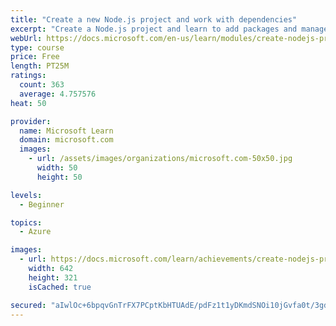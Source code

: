 ```yaml
---
title: "Create a new Node.js project and work with dependencies"
excerpt: "Create a Node.js project and learn to add packages and manage package dependencies in your project. Use the NPM CLI and registry to add libraries and tools to your JavaScript/TypeScript applications using Visual Studio Code."
webUrl: https://docs.microsoft.com/en-us/learn/modules/create-nodejs-project-dependencies/
type: course
price: Free
length: PT25M
ratings:
  count: 363
  average: 4.757576
heat: 50

provider:
  name: Microsoft Learn
  domain: microsoft.com
  images:
    - url: /assets/images/organizations/microsoft.com-50x50.jpg
      width: 50
      height: 50

levels:
  - Beginner

topics:
  - Azure

images:
  - url: https://docs.microsoft.com/learn/achievements/create-nodejs-project-dependencies-social.png
    width: 642
    height: 321
    isCached: true

secured: "aIwlOc+6bpqvGnTrFX7PCptKbHTUAdE/pdFz1t1yDKmdSNOi10jGvfa0t/3gd3HlNuATlJEyzPASi6UJjQwKIUxFXrlKgdLyZkOYNIqhsjjsplIDWI7KEOk1PMoml58v7VEEaqpS2eHgOYe7RGntHsDrodqXsC+q/SlL46vy7qlAS/D9N3VOboPDtBJ8DVa/JvUwek8M/xbSbyHY5NNgDLjxoW1gc3UExmyloBIJryp37WWfP5BpNCeFCPBrd5HHJKKe2YJ+TeeBjPna9y15nbFvLWUWiCaEZWmJqIX2t2Giw1gy0INtK5hWlVRnOjObZ4234VpF6Z1LxbT1H+AO3r94aVXAta5vPfPQfveOBBKDKY/5uFnRkHz15KvF5sXH+KPf8g2RzUOnXvkXGFMunU3JTgQkLTtPAwJRIf40YTw=;vHe82JssDjV1MqHbMJXWYQ=="
---
```


